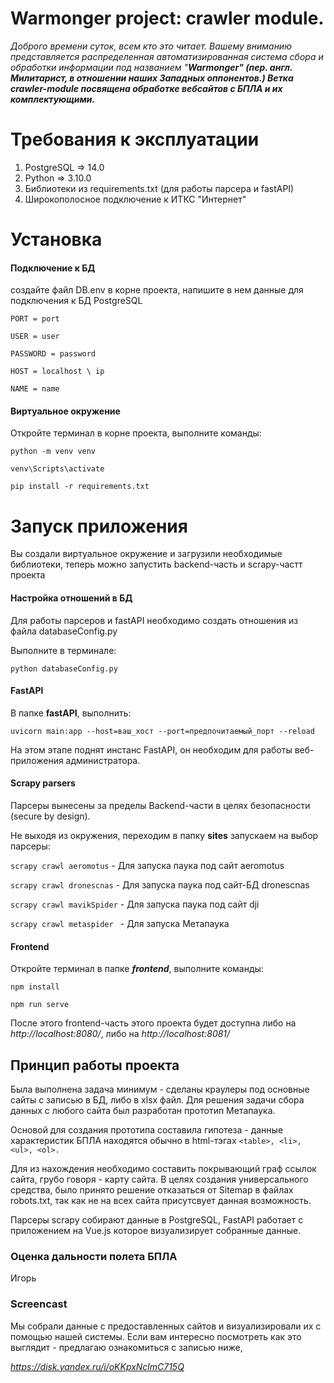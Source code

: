 # Warmonger project: crawler module.

*Доброго времени суток, всем кто это читает. Вашему вниманию представляется распределенная автоматизированная система сбора и обработки информации под названием "**Warmonger" (пер. англ. Милитарист, в отношении наших Западных оппонентов.)
Ветка crawler-module посвящена обработке вебсайтов с БПЛА и их комплектующими.***

# Требования к эксплуатации

1) PostgreSQL => 14.0
2) Python => 3.10.0
3) Библиотеки из requirements.txt (для работы парсера и fastAPI)
4) Широкополосное подключение к ИТКС "Интернет"

# Установка

#### Подключение к БД

создайте файл DB.env в корне проекта, напишите в нем данные для подключения к БД PostgreSQL

`PORT = port `

`USER = user `

`PASSWORD = password `

`HOST = localhost \ ip `

`NAME = name`

#### Виртуальное окружение

Откройте терминал в корне проекта, выполните команды:

`python -m venv venv`

`venv\Scripts\activate`

`pip install -r requirements.txt`

# Запуск приложения

Вы создали виртуальное окружение и загрузили необходимые библиотеки, теперь можно запустить backend-часть и scrapy-частт проекта

#### Настройка отношений в БД

Для работы парсеров и fastAPI необходимо создать отношения из файла databaseConfig.py

Выполните в терминале:

`python databaseConfig.py`

#### FastAPI

В папке **fastAPI**, выполнить:

`uvicorn main:app --host=ваш_хост --port=предпочитаемый_порт --reload`

На этом этапе поднят инстанс FastAPI, он необходим для работы веб-приложения администратора.

#### Scrapy parsers

Парсеры вынесены за пределы Backend-части в целях безопасности (secure by design).

Не выходя из окружения, переходим в папку **sites** запускаем на выбор парсеры:

`scrapy crawl aeromotus` - Для запуска паука под сайт aeromotus

`scrapy crawl dronescnas` - Для запуска паука под сайт-БД dronescnas

`scrapy crawl mavikSpider` - Для запуска паука под сайт dji

`scrapy crawl metaspider ` - Для запуска Метапаука

#### Frontend

Откройте терминал в папке ***frontend***, выполните команды:

`npm install`

`npm run serve`

После этого frontend-часть этого проекта будет доступна либо на *http://localhost:8080/*, либо на *http://localhost:8081/*

## Принцип работы проекта

Была выполнена задача минимум - сделаны краулеры под основные сайты с записью в БД, либо в xlsx файл. Для решения задачи сбора данных с любого сайта был разработан прототип Метапаука.

Основой для создания прототипа составила гипотеза - данные характеристик БПЛА находятся обычно в html-тэгах `<table>, <li>, <ul>, <ol>.`

Для из нахождения необходимо составить покрывающий граф ссылок сайта, грубо говоря - карту сайта. В целях создания универсального средства, было принято решение отказаться от Sitemap в файлах robots.txt, так как не на всех сайта присутсвует данная возможность.

Парсеры scrapy собирают данные в PostgreSQL, FastAPI работает с приложением на Vue.js которое визуализирует собранные данные.

### Оценка дальности полета БПЛА

Игорь

### Screencast

Мы собрали данные с предоставленных сайтов и визуализировали их с помощью нашей системы. Если вам интересно посмотреть как это выглядит - предлагаю ознакомиться с записью ниже,

*https://disk.yandex.ru/i/oKKpxNclmC715Q*
